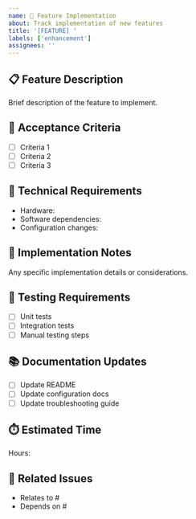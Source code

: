 ```yaml
---
name: 🚀 Feature Implementation
about: Track implementation of new features
title: '[FEATURE] '
labels: ['enhancement']
assignees: ''
---
```


## 📋 Feature Description
Brief description of the feature to implement.

## 🎯 Acceptance Criteria
- [ ] Criteria 1
- [ ] Criteria 2
- [ ] Criteria 3

## 🔧 Technical Requirements
- Hardware: 
- Software dependencies:
- Configuration changes:

## 📝 Implementation Notes
Any specific implementation details or considerations.

## 🧪 Testing Requirements
- [ ] Unit tests
- [ ] Integration tests
- [ ] Manual testing steps

## 📚 Documentation Updates
- [ ] Update README
- [ ] Update configuration docs
- [ ] Update troubleshooting guide

## ⏱️ Estimated Time
Hours: 

## 🔗 Related Issues
- Relates to #
- Depends on #
